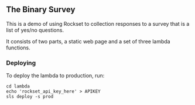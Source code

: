 ## The Binary Survey

This is a demo of using Rockset to collection responses to a survey that is a list of yes/no questions.

It consists of two parts, a static web page and a set of three lambda functions.

### Deploying

To deploy the lambda to production, run:
```
cd lambda
echo 'rockset_api_key_here' > APIKEY
sls deploy -s prod
```
